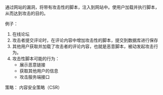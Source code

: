 通过网站的漏洞，将带有攻击性的脚本，注入到网站中。使用户加载并执行脚本，从而达到攻击的目的。

例子：
1. 在线论坛
2. 攻击者提交评论时，在评论内容中增加攻击性的脚本，提交到数据库进行保存
3. 其他用户获取并加载了攻击者的评论内容，也就是恶意脚本，被动发起攻击行为。
4. 攻击性脚本可能的行为：
	- 展示恶意链接
	- 获取其他用户的信息
	- 攻击服务端接口

策略：
内容安全策略（CSR）